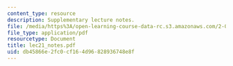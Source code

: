 ```yaml
---
content_type: resource
description: Supplementary lecture notes.
file: /media/https%3A/open-learning-course-data-rc.s3.amazonaws.com/2-002-mechanics-and-materials-ii-spring-2004/db45866e2fc0cf164d96828936748e8f_lec21_notes.pdf
file_type: application/pdf
resourcetype: Document
title: lec21_notes.pdf
uid: db45866e-2fc0-cf16-4d96-828936748e8f
---
```

